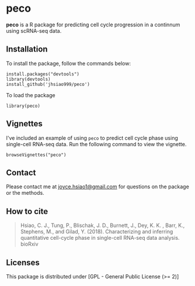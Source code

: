 # peco

**peco** is a R package for predicting cell cycle progression in a continnum using scRNA-seq data.


## Installation 

To install the package, follow the commands below:

```
install.packages("devtools")
library(devtools)
install_github('jhsiao999/peco')
```

To load the package

```
library(peco)
```


## Vignettes

I've included an example of using `peco` to predict cell cycle phase using single-cell RNA-seq data. Run the following command to view the vignette. 

```
browseVignettes("peco")
```

## Contact

Please contact me at [joyce.hsiao1@gmail.com](joyce.hsiao1@gmail.com) for questions on the package or the methods. 


## How to cite

> Hsiao, C. J., Tung, P., Blischak, J. D., Burnett, J., Dey, K. K. , Barr, K., Stephens, M., and Gilad, Y. (2018). Characterizing and inferring quantitative cell-cycle phase in single-cell RNA-seq data analysis. bioRxiv 

## Licenses

This package is distributed under [GPL - General Public License (>= 2)]

